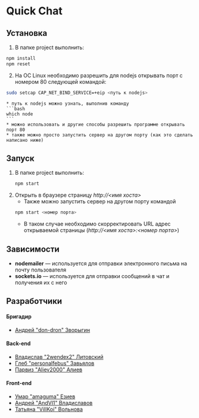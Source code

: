 ﻿# Quick Chat 

## Установка
1. В папке project выполнить:
```bash
npm install
npm reset
```
2. На ОС Linux необходимо разрешить для nodejs открывать порт с номером 80 следующей командой:
```bash
sudo setcap CAP_NET_BIND_SERVICE=+eip <путь к nodejs>
```
    * путь к nodejs можно узнать, выполнив команду
	```bash
	which node
	```
    * можно использовать и другие способы разрешить программе открывать порт 80
    * также можно просто запустить сервер на другом порту (как это сделать написано ниже)
 
## Запуск
1. В папке project выполнить:
	```bash
	npm start
	```
2. Открыть в браузере страницу *http://<имя хоста>*
    * Также можно запустить сервер на другом порту командой
	```bash
	npm start <номер порта>
	```
	* В таком случае необходимо скорректировать URL адрес открываемой страницы (*http://<имя хоста>:<номер порта>*)

## Зависимости
* **nodemailer** — используется для отправки электронного письма на почту пользователя
* **sockets.io** — используется для отправки сообщений в чат и получения их с него

## Разработчики
#### Бригадир
* [Андрей "don-dron" Зворыгин](https://github.com/don-dron)

#### Back-end
* [Владислав "2wendex2" Литовский](https://github.com/2wendex2)
* [Глеб "personalfebus" Завьялов](https://github.com/personalfebus)
* [Парвиз "Aliev2000" Алиев](https://github.com/Aliev2000)

#### Front-end
* [Умар "amaguma" Езиев](https://github.com/amaguma)
* [Андрей "AndVl1" Владиславов](https://github.com/AndVl1)
* [Татьяна "VillKoi" Вольнова](https://github.com/VillKoi)